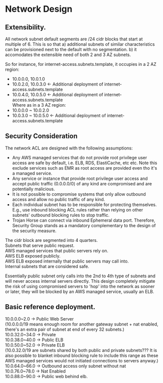 # Network Design

## Extensibility.
All network subnet default segments are /24 cidr blocks that start at multiple of 6. This is so that
a) additional subnets of similar characteristics can be provisioned next to the default with no segmentation.
b) it accomodates the extensible need of both 2 and 3 AZ subnets.

So for instance, for internet-access.subnets.template, it occupies in a 2 AZ region:  
- 10.0.0.0, 10.0.1.0  
- 10.0.2.0, 10.0.3.0 <- Additional deployment of internet-access.subnets.template  
- 10.0.4.0, 10.0.5.0 <- Additional deployment of internet-access.subnets.template  
Where as in a 3 AZ region:  
- 10.0.0.0 ~ 10.0.2.0  
- 10.0.3.0 ~ 10.0.5.0 <- Additional deployment of internet-access.subnets.template  

## Security Consideration

The network ACL are designed with the following assumptions:  
- Any AWS managed services that do not provide root privilege user access are safe by default, i.e. ELB, RDS, ElastiCache, etc etc. Note this exclude services such as EMR as root access are provided even tho it's a managed service.  
- Any service or instance that provide root privilege user access and accept public traffic (0.0.0.0/0) of any kind are compromised and are potentially malicious.  
- It is not possible to compromise systems that only allow outbound access and allow no public traffic of any kind.  
- Each individual subnet has to be responsible for protecting themselves. E.g., use inbound blocking ACL rules rather than relying on other subnets' outbound blocking rules to stop traffic.
- Trojan Horse can connect via inbound Ephemeral data port. Therefore, Security Group stands as a mandatory complementary to the design of the security measure.

The cidr block are segmented into 4 quarters.  
Subnets that serve public request.  
AWS managed services that public servers rely on.  
AWS ELB exposed publicly.  
AWS ELB exposed internally that public servers may call into.  
Internal subnets that are considered safe.  

Essentially public subnet only calls into the 2nd to 4th type of subnets and will never access internal servers directly. This design completely mitigate the risk of using compromised servers to 'hop' into the network as sooner or later, they will be blocked by an AWS managed service, usually an ELB.

## Basic reference deployment.

10.0.0.0~2.0 -> Public Web Server  
(10.0.0.0/19 means enough room for another gateway subnet + nat enabled, there's an extra pair of subnet at end of every 32 subnets.)  
10.0.32.0~34.0 -> Private  
10.0.38.0~40.0 -> Public ELB  
10.0.50.0~52.0 -> Private ELB  
(10.0.32.0/19 are subnets shared by both public and private subnets??? It is also possible to blanket inbound blocking rule to include this range as these AWS managed services would not initiated connections to servers anyway.)  
10.0.64.0~66.0 -> Outbound access only subnet without nat  
10.0.76.0~78.0 -> Nat Enabled  
10.0.88.0~90.0 -> Public web behind elb.  

